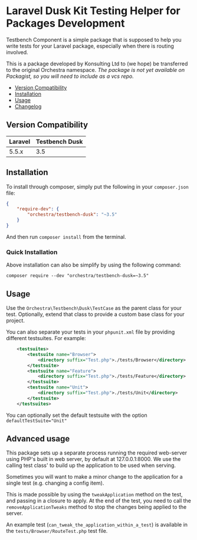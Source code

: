 Laravel Dusk Kit Testing Helper for Packages Development
==============

Testbench Component is a simple package that is supposed to help you write tests for your Laravel package, especially when there is routing involved.

This is a package developed by Konsulting Ltd to (we hope) be transferred to the original Orchestra namespace.
*The package is not yet available on Packagist, so you will need to include as a vcs repo.*

* [Version Compatibility](#version-compatibility)
* [Installation](#installation)
* [Usage](#usage)
* [Changelog](https://github.com/orchestral/testbench-browser-kit/releases)

## Version Compatibility

 Laravel  | Testbench Dusk
:---------|:----------
 5.5.x    | 3.5

## Installation

To install through composer, simply put the following in your `composer.json` file:

```json
{
    "require-dev": {
        "orchestra/testbench-dusk": "~3.5"
    }
}
```

And then run `composer install` from the terminal.

### Quick Installation

Above installation can also be simplify by using the following command:

    composer require --dev "orchestra/testbench-dusk=~3.5"

## Usage

Use the `Orchestra\Testbench\Dusk\TestCase` as the parent class for your test. Optionally, extend that class to provide a custom base class for your project.

You can also separate your tests in your `phpunit.xml` file by providing different testsuites. For example:
```xml
    <testsuites>
        <testsuite name="Browser">
            <directory suffix="Test.php">./tests/Browser</directory>
        </testsuite>
        <testsuite name="Feature">
            <directory suffix="Test.php">./tests/Feature</directory>
        </testsuite>
        <testsuite name="Unit">
            <directory suffix="Test.php">./tests/Unit</directory>
        </testsuite>
    </testsuites>
```

You can optionally set the default testsuite with the option `defaultTestSuite="Unit"`

## Advanced usage

This package sets up a separate process running the required web-server using PHP's built in web server, by default at 127.0.0.1:8000. We use the calling test class' to build up the application to be used when serving.

Sometimes you will want to make a minor change to the application for a single test (e.g. changing a config item).

This is made possible by using the `tweakApplication` method on the test, and passing in a closure to apply. At the end of the test, you need to call the `removeApplicationTweaks` method to stop the changes being applied to the server.

An example test (`can_tweak_the_application_within_a_test`) is available in the `tests/Browser/RouteTest.php` test file.
